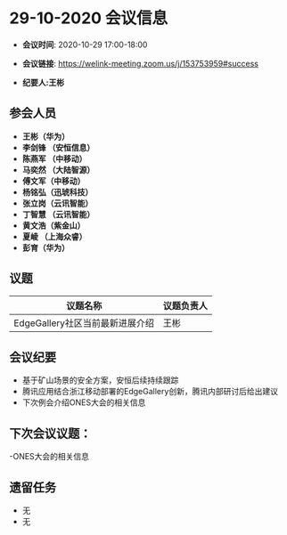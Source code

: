 # 29-10-2020 会议信息  

-  **会议时间**: 2020-10-29  17:00-18:00
-  **会议链接**: https://welink-meeting.zoom.us/j/153753959#success

-  **纪要人:王彬**   

## 参会人员
-  **王彬（华为）** 
-  **李剑锋 （安恒信息）** 
-  **陈燕军 （中移动）** 
-  **马奕然 （大陆智源）** 
-  **傅文军（中移动）**
-  **杨铭弘（迅琥科技）**  
-  **张立岗（云讯智能）**
-  **丁智慧 （云讯智能）**  
-  **黄文浩（紫金山）**  
-  **夏崚 （上海众睿）**  
-  **彭育（华为）**  



## 议题

议题名称 | 议题负责人
---- | ----
EdgeGallery社区当前最新进展介绍 | 王彬



 

## 会议纪要

-  基于矿山场景的安全方案，安恒后续持续跟踪
- 腾讯应用结合浙江移动部署的EdgeGallery创新，腾讯内部研讨后给出建议
- 下次例会介绍ONES大会的相关信息




## 下次会议议题：

-ONES大会的相关信息

## 遗留任务
-   无
-   无